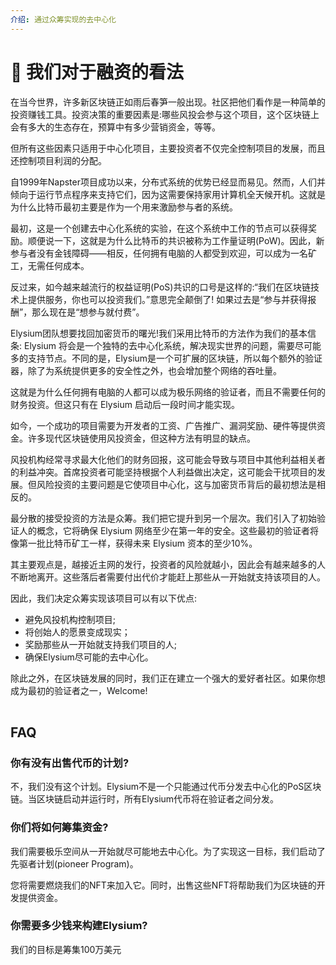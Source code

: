 ```yaml
---
介绍: 通过众筹实现的去中心化
---
```


# 💸 我们对于融资的看法

在当今世界，许多新区块链正如雨后春笋一般出现。社区把他们看作是一种简单的投资赚钱工具。投资决策的重要因素是:哪些风投会参与这个项目，这个区块链上会有多大的生态存在，预算中有多少营销资金，等等。

但所有这些因素只适用于中心化项目，主要投资者不仅完全控制项目的发展，而且还控制项目利润的分配。

自1999年Napster项目成功以来，分布式系统的优势已经显而易见。然而，人们并倾向于运行节点程序来支持它们，因为这需要保持家用计算机全天候开机。这就是为什么比特币最初主要是作为一个用来激励参与者的系统。

最初，这是一个创建去中心化系统的实验，在这个系统中工作的节点可以获得奖励。顺便说一下，这就是为什么比特币的共识被称为工作量证明(PoW)。因此，新参与者没有金钱障碍——相反，任何拥有电脑的人都受到欢迎，可以成为一名矿工，无需任何成本。

反过来，如今越来越流行的权益证明(PoS)共识的口号是这样的:“我们在区块链技术上提供服务，你也可以投资我们。”意思完全颠倒了! 如果过去是“参与并获得报酬”，那么现在是“想参与就付费”。

Elysium团队想要找回加密货币的曙光!我们采用比特币的方法作为我们的基本信条: Elysium 将会是一个独特的去中心化系统，解决现实世界的问题，需要尽可能多的支持节点。不同的是，Elysium是一个可扩展的区块链，所以每个额外的验证器，除了为系统提供更多的安全性之外，也会增加整个网络的吞吐量。

这就是为什么任何拥有电脑的人都可以成为极乐网络的验证者，而且不需要任何的财务投资。但这只有在 Elysium 启动后一段时间才能实现。

如今，一个成功的项目需要为开发者的工资、广告推广、漏洞奖励、硬件等提供资金。许多现代区块链使用风投资金，但这种方法有明显的缺点。

风投机构经常寻求最大化他们的财务回报，这可能会导致与项目中其他利益相关者的利益冲突。首席投资者可能坚持根据个人利益做出决定，这可能会干扰项目的发展。但风险投资的主要问题是它使项目中心化，这与加密货币背后的最初想法是相反的。

最分散的接受投资的方法是众筹。我们把它提升到另一个层次。我们引入了初始验证人的概念，它将确保 Elysium 网络至少在第一年的安全。这些最初的验证者将像第一批比特币矿工一样，获得未来 Elysium 资本的至少10%。

其主要观点是，越接近主网的发行，投资者的风险就越小，因此会有越来越多的人不断地离开。这些落后者需要付出代价才能赶上那些从一开始就支持该项目的人。

因此，我们决定众筹实现该项目可以有以下优点:

* 避免风投机构控制项目;
* 将创始人的愿景变成现实；
* 奖励那些从一开始就支持我们项目的人;
* 确保Elysium尽可能的去中心化。

除此之外，在区块链发展的同时，我们正在建立一个强大的爱好者社区。如果你想成为最初的验证者之一，Welcome!

|   |
| - |

## FAQ

### 你有没有出售代币的计划?

不，我们没有这个计划。Elysium不是一个只能通过代币分发去中心化的PoS区块链。当区块链启动并运行时，所有Elysium代币将在验证者之间分发。

### 你们将如何筹集资金?

我们需要极乐空间从一开始就尽可能地去中心化。为了实现这一目标，我们启动了先驱者计划(pioneer Program)。

您将需要燃烧我们的NFT来加入它。同时，出售这些NFT将帮助我们为区块链的开发提供资金。

### 你需要多少钱来构建Elysium?

我们的目标是筹集100万美元

